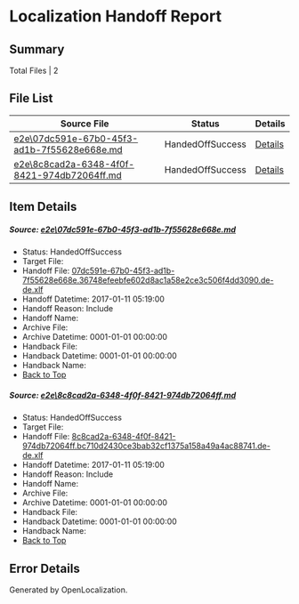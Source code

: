 # <a name='report-top'></a> Localization Handoff Report

## Summary
 Total Files | 2

## File List
 Source File | Status | Details 
 ----------- | ------ | ------- 
 [e2e\07dc591e-67b0-45f3-ad1b-7f55628e668e.md](https://github.com/OpenLocalizationTestOrg/ol-test0/blob/934d21b7e6f4f7e3c6aa0f635d84b2be8b875641/e2e/07dc591e-67b0-45f3-ad1b-7f55628e668e.md) | HandedOffSuccess | [Details](#f21bfe2d274e1f63dc6b35588c6799862b6ebdcd1)
 [e2e\8c8cad2a-6348-4f0f-8421-974db72064ff.md](https://github.com/OpenLocalizationTestOrg/ol-test0/blob/934d21b7e6f4f7e3c6aa0f635d84b2be8b875641/e2e/8c8cad2a-6348-4f0f-8421-974db72064ff.md) | HandedOffSuccess | [Details](#18a8cfed0cff918e29dbefcc3643c962df0802bb2)

## Item Details
##### <a name='f21bfe2d274e1f63dc6b35588c6799862b6ebdcd1'></a> Source: [e2e\07dc591e-67b0-45f3-ad1b-7f55628e668e.md](https://github.com/OpenLocalizationTestOrg/ol-test0/blob/934d21b7e6f4f7e3c6aa0f635d84b2be8b875641/e2e/07dc591e-67b0-45f3-ad1b-7f55628e668e.md)
* Status: HandedOffSuccess
* Target File: 
* Handoff File: [07dc591e-67b0-45f3-ad1b-7f55628e668e.36748efeebfe602d8ac1a58e2ce3c506f4dd3090.de-de.xlf](https://github.com/OpenLocalizationTestOrg/ol-test0-handoff/blob/107cd295f922bb0b19a8931c199042e2d769418b/ol-handoff/OpenLocalizationTestOrg/ol-test0-dede/shujia/ht/07dc591e-67b0-45f3-ad1b-7f55628e668e.36748efeebfe602d8ac1a58e2ce3c506f4dd3090.de-de.xlf)
* Handoff Datetime: 2017-01-11 05:19:00
* Handoff Reason: Include
* Handoff Name: 
* Archive File: 
* Archive Datetime: 0001-01-01 00:00:00
* Handback File: 
* Handback Datetime: 0001-01-01 00:00:00
* Handback Name: 
* [Back to Top](#report-top)

##### <a name='18a8cfed0cff918e29dbefcc3643c962df0802bb2'></a> Source: [e2e\8c8cad2a-6348-4f0f-8421-974db72064ff.md](https://github.com/OpenLocalizationTestOrg/ol-test0/blob/934d21b7e6f4f7e3c6aa0f635d84b2be8b875641/e2e/8c8cad2a-6348-4f0f-8421-974db72064ff.md)
* Status: HandedOffSuccess
* Target File: 
* Handoff File: [8c8cad2a-6348-4f0f-8421-974db72064ff.bc710d2430ce3bab32cf1375a158a49a4ac88741.de-de.xlf](https://github.com/OpenLocalizationTestOrg/ol-test0-handoff/blob/107cd295f922bb0b19a8931c199042e2d769418b/ol-handoff/OpenLocalizationTestOrg/ol-test0-dede/shujia/ht/8c8cad2a-6348-4f0f-8421-974db72064ff.bc710d2430ce3bab32cf1375a158a49a4ac88741.de-de.xlf)
* Handoff Datetime: 2017-01-11 05:19:00
* Handoff Reason: Include
* Handoff Name: 
* Archive File: 
* Archive Datetime: 0001-01-01 00:00:00
* Handback File: 
* Handback Datetime: 0001-01-01 00:00:00
* Handback Name: 
* [Back to Top](#report-top)


## Error Details

Generated by OpenLocalization.
